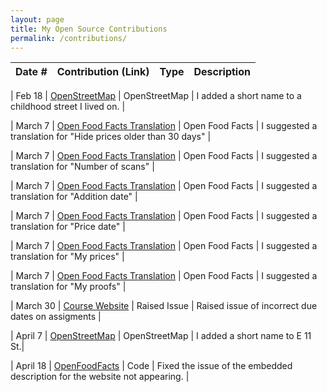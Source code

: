 ```yaml
---
layout: page
title: My Open Source Contributions
permalink: /contributions/
---
```


<!--
Type of the contribution should be "Wikipedia edit", "OpenStreet Map feature", "Documentation", "Course website", "Blog",
"Browser Add-on", etc.

The description should include a brief summary of what you did.

The link should bring us to a public page that shows your contribution. 

Replace the first row with your own contribution. 

-->





| Date #       | Contribution (Link)  | Type  | Description |
|---|:---|:---|:---|

| Feb 18  | [OpenStreetMap](https://www.openstreetmap.org/user/Josckar/history#map=18/40.63638/-73.89667) | OpenStreetMap | I added a short name to a childhood street I lived on. |

| March 7 | [Open Food Facts Translation](https://crowdin.com/editor/openfoodfacts/3544/en-es?view=comfortable&filter=basic&value=0#247820)  | Open Food Facts | I suggested a translation for "Hide prices older than 30 days" |

| March 7 | [Open Food Facts Translation](https://crowdin.com/editor/openfoodfacts/3544/en-es?view=comfortable&filter=basic&value=0#247822)  | Open Food Facts | I suggested a translation for "Number of scans" |

| March 7 | [Open Food Facts Translation](https://crowdin.com/editor/openfoodfacts/3544/en-es?view=comfortable&filter=basic&value=0#247828)  | Open Food Facts | I suggested a translation for "Addition date" |

| March 7 | [Open Food Facts Translation](https://crowdin.com/editor/openfoodfacts/3544/en-es?view=comfortable&filter=basic&value=0#247830)  | Open Food Facts | I suggested a translation for "Price date" |

| March 7 | [Open Food Facts Translation](https://crowdin.com/editor/openfoodfacts/3544/en-es?view=comfortable&filter=basic&value=0#246940)  | Open Food Facts | I suggested a translation for "My prices" |

| March 7 | [Open Food Facts Translation](https://crowdin.com/editor/openfoodfacts/3544/en-es?view=comfortable&filter=basic&value=0#246948)  | Open Food Facts | I suggested a translation for "My proofs" |

| March 30 | [Course Website](https://github.com/joannakl/ossd/issues/107#event-12548067897) | Raised Issue | Raised issue of incorrect due dates on assigments |

|  April 7   | [OpenStreetMap](https://www.openstreetmap.org/changeset/149711586#map=19/40.72512/-73.97387)  | OpenStreetMap    | I added a short name to E 11 St.|

|  April 18  | [OpenFoodFacts](https://github.com/openfoodfacts/openfoodfacts-server/pull/10143#issuecomment-2063429653)  |  Code  | Fixed the issue of the embedded description for the website not appearing. |

